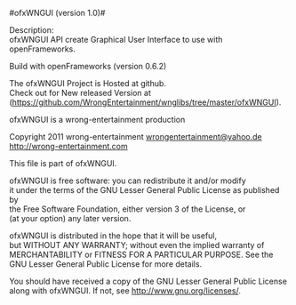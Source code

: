 #ofxWNGUI (version 1.0)#


Description:  
ofxWNGUI API create Graphical User Interface to use with openFrameworks.  

Build with openFrameworks (version 0.6.2)  

The ofxWNGUI Project is Hosted at github.  
Check out for New released Version at (https://github.com/WrongEntertainment/wnglibs/tree/master/ofxWNGUI).






ofxWNGUI is a wrong-entertainment production


Copyright 2011 wrong-entertainment
               wrongentertainment@yahoo.de
               http://wrong-entertainment.com

This file is part of ofxWNGUI.  

ofxWNGUI is free software: you can redistribute it and/or modify  
it under the terms of the GNU Lesser General Public License as published by  
the Free Software Foundation, either version 3 of the License, or  
(at your option) any later version.  

ofxWNGUI is distributed in the hope that it will be useful,  
but WITHOUT ANY WARRANTY; without even the implied warranty of  
MERCHANTABILITY or FITNESS FOR A PARTICULAR PURPOSE.  See the  
GNU Lesser General Public License for more details.  

You should have received a copy of the GNU Lesser General Public License  
along with ofxWNGUI.  If not, see <http://www.gnu.org/licenses/>.  